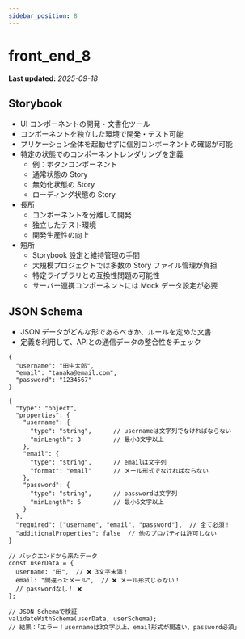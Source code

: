 ```yaml
---
sidebar_position: 8
---
```


# front_end_8

**Last updated:** _2025-09-18_

## Storybook

- UI コンポーネントの開発・文書化ツール
- コンポーネントを独立した環境で開発・テスト可能
- プリケーション全体を起動せずに個別コンポーネントの確認が可能
- 特定の状態でのコンポーネントレンダリングを定義
  - 例：ボタンコンポーネント
  - 通常状態の Story
  - 無効化状態の Story
  - ローディング状態の Story
- 長所
  - コンポーネントを分離して開発
  - 独立したテスト環境
  - 開発生産性の向上
- 短所
  - Storybook 設定と維持管理の手間
  - 大規模プロジェクトでは多数の Story ファイル管理が負担
  - 特定ライブラリとの互換性問題の可能性
  - サーバー連携コンポーネントには Mock データ設定が必要

## JSON Schema

- JSON データがどんな形であるべきか、ルールを定めた文書
- 定義を利用して、APIとの通信データの整合性をチェック
```
{
  "username": "田中太郎",
  "email": "tanaka@email.com",
  "password": "1234567"
}

{
  "type": "object",
  "properties": {
    "username": {
      "type": "string",      // usernameは文字列でなければならない
      "minLength": 3         // 最小3文字以上
    },
    "email": {
      "type": "string",      // emailは文字列
      "format": "email"      // メール形式でなければならない
    },
    "password": {
      "type": "string",      // passwordは文字列
      "minLength": 6         // 最小6文字以上
    }
  },
  "required": ["username", "email", "password"],  // 全て必須！
  "additionalProperties": false  // 他のプロパティは許可しない
}
```

```
// バックエンドから来たデータ
const userData = {
  username: "田",  // ❌ 3文字未満！
  email: "間違ったメール",  // ❌ メール形式じゃない！
  // passwordなし！ ❌
};

// JSON Schemaで検証
validateWithSchema(userData, userSchema);
// 結果：「エラー！usernameは3文字以上、email形式が間違い、password必須」
```
